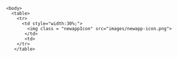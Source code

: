 <!DOCTYPE html>
<html>
  
  <head>
    <title>hello world</title>
    <meta charset="utf-8">
    <meta name="viewport" content="widh=device-width, initial-scale=1">
    <link rel="stylesheet" href="stylesheets/style.cc">
  
  </head>
  
    <body>
      <table>
        <tr>
          <td style="width:30%;">
            <img class = "newappIcon" src="images/newapp-icon.png">
           </td>
           <td>
        </tr>
       </table>
